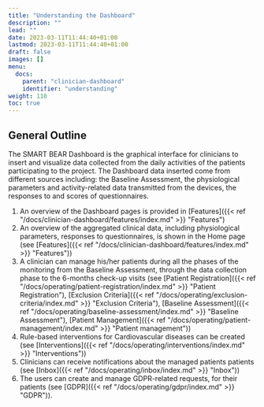```yaml
---
title: "Understanding the Dashboard"
description: ""
lead: ""
date: 2023-03-11T11:44:40+01:00
lastmod: 2023-03-11T11:44:40+01:00
draft: false
images: []
menu:
  docs:
    parent: "clinician-dashboard"
    identifier: "understanding"
weight: 110
toc: true
---
```


## General Outline

The SMART BEAR Dashboard is the graphical interface for clinicians to insert and visualize data collected
from the daily activities of the patients participating to the project. The Dashboard data inserted come from
different sources including: the Baseline Assessment, the physiological parameters and activity-related data
transmitted from the devices, the responses to and scores of questionnaires.

1. An overview of the Dashboard pages is provided in [Features]({{< ref "/docs/clinician-dashboard/features/index.md" >}} "Features")
2. An overview of the aggregated clinical data, including physiological parameters, responses to questionnaires, is shown in the Home page (see [Features]({{< ref "/docs/clinician-dashboard/features/index.md" >}} "Features"))
3. A clinician can manage his/her patients during all the phases of the monitoring from the Baseline Assessment, through the data collection phase to the 6-months check-up visits (see [Patient Registration]({{< ref "/docs/operating/patient-registration/index.md" >}} "Patient Registration"), [Exclusion Criteria]({{< ref "/docs/operating/exclusion-criteria/index.md" >}} "Exclusion Criteria"), [Baseline Assessment]({{< ref "/docs/operating/baseline-assessment/index.md" >}} "Baseline Assessment"),
[Patient Management]({{< ref "/docs/operating/patient-management/index.md" >}} "Patient management"))
4. Rule-based interventions for Cardiovascular diseases can be created (see [Interventions]({{< ref "/docs/operating/interventions/index.md" >}} "Interventions"))
5. Clinicians can receive notifications about the managed patients patients (see [Inbox]({{< ref "/docs/operating/inbox/index.md" >}} "Inbox"))
6. The users can create and manage GDPR-related requests, for their patients (see [GDPR]({{< ref "/docs/operating/gdpr/index.md" >}} "GDPR")).
